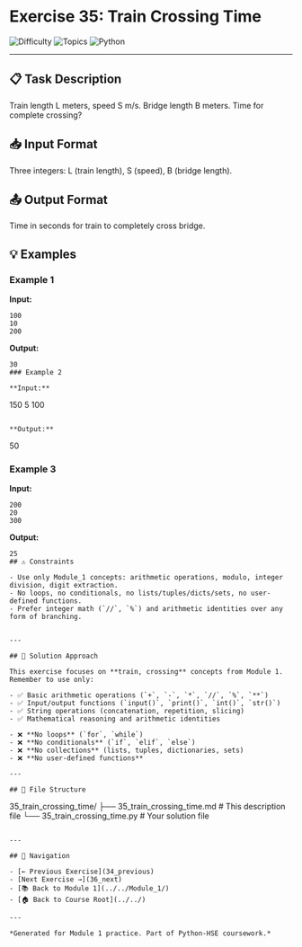 # Exercise 35: Train Crossing Time

![Difficulty](https://img.shields.io/badge/Difficulty-Module%201-green)
![Topics](https://img.shields.io/badge/Topics-train%2C%20crossing-blue)
![Python](https://img.shields.io/badge/Python-Module%201%20Concepts-yellow)

---

## 📋 Task Description

Train length L meters, speed S m/s. Bridge length B meters. Time for complete crossing?
## 📥 Input Format

Three integers: L (train length), S (speed), B (bridge length).
## 📤 Output Format

Time in seconds for train to completely cross bridge.
## 💡 Examples

### Example 1

**Input:**
```
100
10
200
```

**Output:**
```
30
### Example 2

**Input:**
```
150
5
100
```

**Output:**
```
50
### Example 3

**Input:**
```
200
20
300
```

**Output:**
```
25
## ⚠️ Constraints

- Use only Module_1 concepts: arithmetic operations, modulo, integer division, digit extraction.
- No loops, no conditionals, no lists/tuples/dicts/sets, no user-defined functions.
- Prefer integer math (`//`, `%`) and arithmetic identities over any form of branching.


---

## 🎯 Solution Approach

This exercise focuses on **train, crossing** concepts from Module 1. Remember to use only:

- ✅ Basic arithmetic operations (`+`, `-`, `*`, `//`, `%`, `**`)
- ✅ Input/output functions (`input()`, `print()`, `int()`, `str()`)
- ✅ String operations (concatenation, repetition, slicing)
- ✅ Mathematical reasoning and arithmetic identities

- ❌ **No loops** (`for`, `while`)
- ❌ **No conditionals** (`if`, `elif`, `else`)
- ❌ **No collections** (lists, tuples, dictionaries, sets)
- ❌ **No user-defined functions**

---

## 📁 File Structure
```
35_train_crossing_time/
├── 35_train_crossing_time.md     # This description file
└── 35_train_crossing_time.py     # Your solution file
```

---

## 🔗 Navigation

- [← Previous Exercise](34_previous) 
- [Next Exercise →](36_next)
- [📚 Back to Module 1](../../Module_1/)
- [🏠 Back to Course Root](../../)

---

*Generated for Module 1 practice. Part of Python-HSE coursework.*
